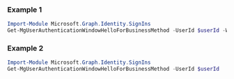 ### Example 1
```powershell
Import-Module Microsoft.Graph.Identity.SignIns
Get-MgUserAuthenticationWindowHelloForBusinessMethod -UserId $userId -WindowsHelloForBusinessAuthenticationMethodId $windowsHelloForBusinessAuthenticationMethodId
```
### Example 2
```powershell
Import-Module Microsoft.Graph.Identity.SignIns
Get-MgUserAuthenticationWindowHelloForBusinessMethod -UserId $userId
```

